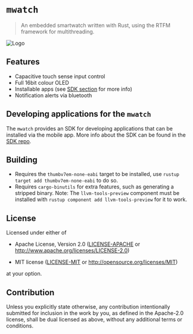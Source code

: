 # `mwatch`

> An embedded smartwatch written with Rust, using the RTFM framework for multithreading.

![Logo](https://i.imgur.com/T3HADuB.jpg)

## Features

- Capacitive touch sense input control
- Full 16bit colour OLED
- Installable apps (see [SDK section](#developing-applications-for-the-mwatch) for more info)
- Notification alerts via bluetooth

## Developing applications for the `mwatch`

The `mwatch` provides an SDK for developing applications that can be installed via the mobile app. More info about the SDK can be found in the [SDK repo](https://github.com/MWatch/mwatch-sdk).

<!-- # [Documentation](https://github/MabezDev) -->



## Building

- Requires the `thumbv7em-none-eabi` target to be installed, use `rustup target add thumbv7em-none-eabi` to do so.
- Requires `cargo-binutils` for extra features, such as generating a stripped binary. Note: The `llvm-tools-preview` component must be installed with `rustup component add llvm-tools-preview` for it to work.

## License

Licensed under either of

- Apache License, Version 2.0 ([LICENSE-APACHE](LICENSE-APACHE) or
  http://www.apache.org/licenses/LICENSE-2.0)

- MIT license ([LICENSE-MIT](LICENSE-MIT) or http://opensource.org/licenses/MIT)

at your option.

## Contribution

Unless you explicitly state otherwise, any contribution intentionally submitted
for inclusion in the work by you, as defined in the Apache-2.0 license, shall be
dual licensed as above, without any additional terms or conditions.
